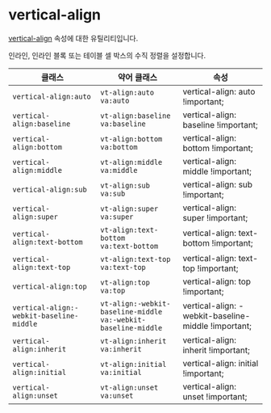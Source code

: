 # vertical-align

[vertical-align](https://developer.mozilla.org/en-US/docs/Web/CSS/vertical-align) 속성에 대한 유틸리티입니다.

인라인, 인라인 블록 또는 테이블 셀 박스의 수직 정렬을 설정합니다.

<table>
  <thead>
    <tr>
      <th scope="col">클래스</th>
      <th scope="col">약어 클래스</th>
      <th scope="col">속성</th>
    </tr>
  </thead>
  <tbody>
<tr>
  <td><code>vertical-align:auto</code></td>
  <td>
    <code>vt-align:auto</code><br>
    <code>va:auto</code>
  </td>
  <td><span class="code">vertical-align: auto !important;</span></td>
</tr>

<tr>
  <td><code>vertical-align:baseline</code></td>
  <td>
    <code>vt-align:baseline</code><br>
    <code>va:baseline</code>
  </td>
  <td><span class="code">vertical-align: baseline !important;</span></td>
</tr>

<tr>
  <td><code>vertical-align:bottom</code></td>
  <td>
    <code>vt-align:bottom</code><br>
    <code>va:bottom</code>
  </td>
  <td><span class="code">vertical-align: bottom !important;</span></td>
</tr>

<tr>
  <td><code>vertical-align:middle</code></td>
  <td>
    <code>vt-align:middle</code><br>
    <code>va:middle</code>
  </td>
  <td><span class="code">vertical-align: middle !important;</span></td>
</tr>

<tr>
  <td><code>vertical-align:sub</code></td>
  <td>
    <code>vt-align:sub</code><br>
    <code>va:sub</code>
  </td>
  <td><span class="code">vertical-align: sub !important;</span></td>
</tr>

<tr>
  <td><code>vertical-align:super</code></td>
  <td>
    <code>vt-align:super</code><br>
    <code>va:super</code>
  </td>
  <td><span class="code">vertical-align: super !important;</span></td>
</tr>

<tr>
  <td><code>vertical-align:text-bottom</code></td>
  <td>
    <code>vt-align:text-bottom</code><br>
    <code>va:text-bottom</code>
  </td>
  <td><span class="code">vertical-align: text-bottom !important;</span></td>
</tr>

<tr>
  <td><code>vertical-align:text-top</code></td>
  <td>
    <code>vt-align:text-top</code><br>
    <code>va:text-top</code>
  </td>
  <td><span class="code">vertical-align: text-top !important;</span></td>
</tr>

<tr>
  <td><code>vertical-align:top</code></td>
  <td>
    <code>vt-align:top</code><br>
    <code>va:top</code>
  </td>
  <td><span class="code">vertical-align: top !important;</span></td>
</tr>

<tr>
  <td><code>vertical-align:-webkit-baseline-middle</code></td>
  <td>
    <code>vt-align:-webkit-baseline-middle</code><br>
    <code>va:-webkit-baseline-middle</code>
  </td>
  <td><span class="code">vertical-align: -webkit-baseline-middle !important;</span></td>
</tr>

<tr>
  <td><code>vertical-align:inherit</code></td>
  <td>
    <code>vt-align:inherit</code><br>
    <code>va:inherit</code>
  </td>
  <td><span class="code">vertical-align: inherit !important;</span></td>
</tr>

<tr>
  <td><code>vertical-align:initial</code></td>
  <td>
    <code>vt-align:initial</code><br>
    <code>va:initial</code>
  </td>
  <td><span class="code">vertical-align: initial !important;</span></td>
</tr>

<tr>
  <td><code>vertical-align:unset</code></td>
  <td>
    <code>vt-align:unset</code><br>
    <code>va:unset</code>
  </td>
  <td><span class="code">vertical-align: unset !important;</span></td>
</tr>

  </tbody>

</table>
